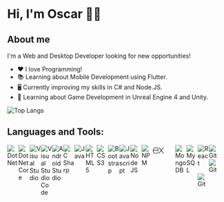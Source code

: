 # Hi, I'm Oscar 👋🏽

## About me

I'm a Web and Desktop Developer looking for new opportunities!

- ❤️ I love Programming!
- 📚 Learning about Mobile Development using Flutter.
- 🖥️ Currently improving my skills in C# and Node.JS.
- 👾 Learning about Game Development in Unreal Engine 4 and Unity.

![Top Langs](https://github-readme-stats.vercel.app/api/top-langs/?username=oduranc&theme=dracula)

## Languages and Tools:

<img align="left" alt="Dot Net" width="26px" src="https://cdn.jsdelivr.net/gh/devicons/devicon/icons/dot-net/dot-net-original.svg" />

<img align="left" alt="Dot Net Core" width="26px" src="https://cdn.jsdelivr.net/gh/devicons/devicon/icons/dotnetcore/dotnetcore-original.svg" />

<img align="left" alt="Visual Studio" width="26px" src="https://cdn.jsdelivr.net/gh/devicons/devicon/icons/visualstudio/visualstudio-plain.svg" />

<img align="left" alt="Visual Studio Code" width="26px" src="https://cdn.jsdelivr.net/gh/devicons/devicon/icons/vscode/vscode-original.svg" />

<img align="left" alt="Android Studio" width="26px" src="https://cdn.jsdelivr.net/gh/devicons/devicon/icons/androidstudio/androidstudio-original.svg" />

<img align="left" alt="C Sharp" width="26px" src="https://cdn.jsdelivr.net/gh/devicons/devicon/icons/csharp/csharp-original.svg" />

<img align="left" alt="Java" width="26px" src="https://cdn.jsdelivr.net/gh/devicons/devicon/icons/java/java-original.svg" />

<img align="left" alt="HTML5" width="26px" src="https://cdn.jsdelivr.net/gh/devicons/devicon/icons/html5/html5-original.svg" />

<img align="left" alt="CSS3" width="26px" src="https://cdn.jsdelivr.net/gh/devicons/devicon/icons/css3/css3-original.svg" />

<img align="left" alt="Bootstrap" width="26px" src="https://cdn.jsdelivr.net/gh/devicons/devicon/icons/bootstrap/bootstrap-original.svg" />

<img align="left" alt="Javascript" width="26px" src="https://cdn.jsdelivr.net/gh/devicons/devicon/icons/javascript/javascript-original.svg" />

<img align="left" alt="Node JS" width="26px" src="https://cdn.jsdelivr.net/gh/devicons/devicon/icons/nodejs/nodejs-original.svg" />

<img align="left" alt="NPM" width="26px" src="https://cdn.jsdelivr.net/gh/devicons/devicon/icons/npm/npm-original-wordmark.svg" />

<img align="left" alt="Express" width="26px" src="express-lightmode.svg#gh-light-mode-only" />

<img align="left" alt="Express" width="26px" src="express-darkmode.svg#gh-dark-mode-only" />

<img align="left" alt="MongoDB" width="26px" src="https://cdn.jsdelivr.net/gh/devicons/devicon/icons/mongodb/mongodb-original.svg" />

<img align="left" alt="MySQL" width="26px" src="https://cdn.jsdelivr.net/gh/devicons/devicon/icons/mysql/mysql-original.svg" />

<img align="left" alt="React" width="26px" src="https://cdn.jsdelivr.net/gh/devicons/devicon/icons/react/react-original.svg" />

<img align="left" alt="Git" width="26px" src="https://cdn.jsdelivr.net/gh/devicons/devicon/icons/git/git-original.svg" />

<img align="left" alt="Git" width="26px" src="https://cdn.jsdelivr.net/gh/devicons/devicon/icons/flutter/flutter-original.svg" />

<img align="left" alt="Git" width="26px" src="https://cdn.jsdelivr.net/gh/devicons/devicon/icons/dart/dart-original.svg" />
